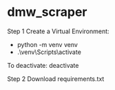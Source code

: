 # dmw_scraper

Step 1 Create a Virtual Environment:
  - python -m venv venv
  - .\venv\Scripts\activate

To deactivate: deactivate

Step 2 Download requirements.txt
